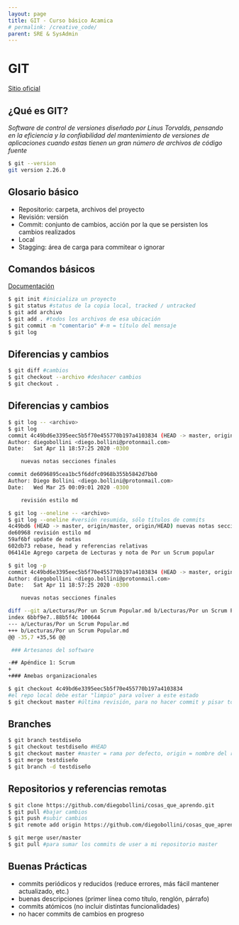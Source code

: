 ```yaml
---
layout: page
title: GIT - Curso básico Acamica
# permalink: /creative_code/
parent: SRE & SysAdmin
---
```


# GIT

[Sitio oficial](https://git-scm.com/)

## ¿Qué es GIT?

_Software de control de versiones diseñado por Linus Torvalds, pensando en la eficiencia y la confiabilidad del mantenimiento de versiones de aplicaciones cuando estas tienen un gran número de archivos de código fuente_

```bash
$ git --version
git version 2.26.0
```

## Glosario básico

- Repositorio: carpeta, archivos del proyecto
- Revisión: versión
- Commit: conjunto de cambios, acción por la que se persisten los cambios realizados
- Local
- Stagging: área de carga para commitear o ignorar

## Comandos básicos

[Documentación](https://git-scm.com/docs/)

```bash
$ git init #inicializa un proyecto
$ git status #status de la copia local, tracked / untracked
$ git add archivo
$ git add . #todos los archivos de esa ubicación
$ git commit -m "comentario" #-m = título del mensaje
$ git log
```

## Diferencias y cambios

```bash
$ git diff #cambios
$ git checkout --archivo #deshacer cambios
$ git checkout .
```

## Diferencias y cambios

```bash
$ git log -- <archivo>
$ git log
commit 4c49bd6e3395eec5b5f70e455770b197a4103834 (HEAD -> master, origin/master, origin/HEAD)
Author: diegobollini <diego.bollini@protonmail.com>
Date:   Sat Apr 11 18:57:25 2020 -0300

    nuevas notas secciones finales

commit de6096895cea1bc5f6ddfc0968b355b5842d7bb0
Author: Diego Bollini <diego.bollini@protonmail.com>
Date:   Wed Mar 25 00:09:01 2020 -0300

    revisión estilo md
```

```bash
$ git log --oneline -- <archivo>
$ git log --oneline #versión resumida, sólo títulos de commits
4c49bd6 (HEAD -> master, origin/master, origin/HEAD) nuevas notas secciones finales
de60968 revisión estilo md
59af6bf update de notas
602db73 rebase, head y referencias relativas
064141e Agrego carpeta de Lecturas y nota de Por un Scrum popular
```

```bash
$ git log -p
commit 4c49bd6e3395eec5b5f70e455770b197a4103834 (HEAD -> master, origin/master, origin/HEAD)
Author: diegobollini <diego.bollini@protonmail.com>
Date:   Sat Apr 11 18:57:25 2020 -0300

    nuevas notas secciones finales

diff --git a/Lecturas/Por un Scrum Popular.md b/Lecturas/Por un Scrum Popular.md
index 6bbf9e7..88b5f4c 100644
--- a/Lecturas/Por un Scrum Popular.md
+++ b/Lecturas/Por un Scrum Popular.md
@@ -35,7 +35,56 @@

 ### Artesanos del software

-## Apéndice 1: Scrum
+
+### Amebas organizacionales
```

```bash
$ git checkout 4c49bd6e3395eec5b5f70e455770b197a4103834
#el repo local debe estar "limpio" para volver a este estado
$ git checkout master #última revisión, para no hacer commit y pisar todo luego de un checkout
```

## Branches

```bash
$ git branch testdiseño
$ git checkout testdiseño #HEAD
$ git checkout master #master = rama por defecto, origin = nombre del repo por defecto
$ git merge testdiseño
$ git branch -d testdiseño
```

## Repositorios y referencias remotas

```bash
$ git clone https://github.com/diegobollini/cosas_que_aprendo.git
$ git pull #bajar cambios
$ git push #subir cambios
$ git remote add origin https://github.com/diegobollini/cosas_que_aprendo.git
```

```bash
$ git merge user/master
$ git pull #para sumar los commits de user a mi repositorio master
```

## Buenas Prácticas

- commits periódicos y reducidos (reduce errores, más fácil mantener actualizado, etc.)
- buenas descripciones (primer línea como título, renglón, párrafo)
- commits atómicos (no incluir distintas funcionalidades)
- no hacer commits de cambios en progreso
